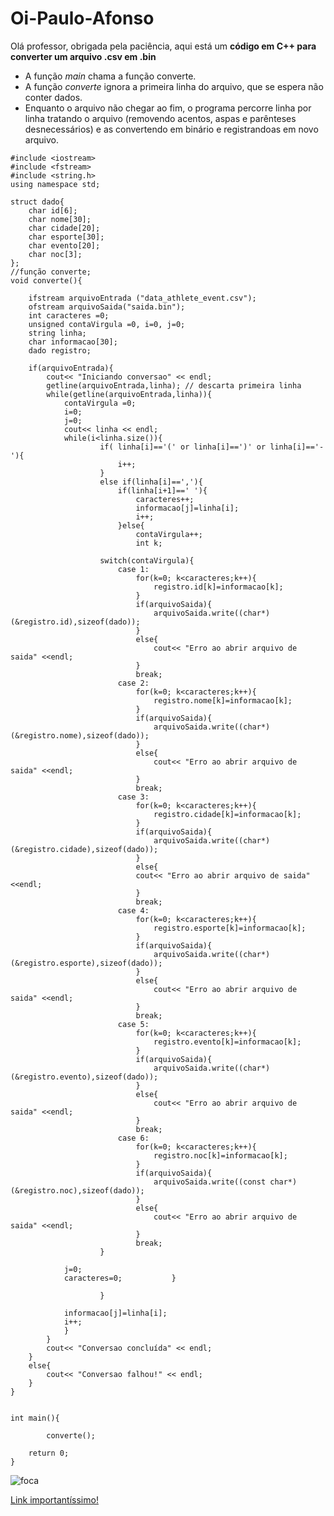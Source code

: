 # Oi-Paulo-Afonso
Olá professor, obrigada pela paciência, aqui está um **código em C++ para converter um arquivo .csv em .bin**

* A função *main* chama a função converte.
* A função *converte* ignora a primeira linha do arquivo, que se espera não conter dados.
* Enquanto o arquivo não chegar ao fim, o programa percorre linha por linha tratando o arquivo (removendo acentos, aspas e parênteses desnecessários) e as convertendo em binário e registrandoas em novo arquivo.

```
#include <iostream>
#include <fstream>
#include <string.h>
using namespace std;

struct dado{	
	char id[6];
	char nome[30];
	char cidade[20];
	char esporte[30];
	char evento[20];
	char noc[3];
};
//função converte;
void converte(){
	
	ifstream arquivoEntrada ("data_athlete_event.csv");
	ofstream arquivoSaida("saida.bin");
	int caracteres =0;
	unsigned contaVirgula =0, i=0, j=0;
	string linha;
	char informacao[30];
	dado registro;
	
	if(arquivoEntrada){
		cout<< "Iniciando conversao" << endl;
		getline(arquivoEntrada,linha); // descarta primeira linha
		while(getline(arquivoEntrada,linha)){
			contaVirgula =0;
			i=0;
			j=0;
			cout<< linha << endl;
			while(i<linha.size()){					
					if( linha[i]=='(' or linha[i]==')' or linha[i]=='-'){
						i++;
					}
					else if(linha[i]==','){
						if(linha[i+1]==' '){
							caracteres++;
							informacao[j]=linha[i];
							i++;
						}else{
							contaVirgula++;
							int k;
					
					switch(contaVirgula){
						case 1:
							for(k=0; k<caracteres;k++){
								registro.id[k]=informacao[k];
							}						
							if(arquivoSaida){
								arquivoSaida.write((char*)(&registro.id),sizeof(dado));
							}
							else{
								cout<< "Erro ao abrir arquivo de saida" <<endl;
							}
							break;
						case 2:
							for(k=0; k<caracteres;k++){
								registro.nome[k]=informacao[k];
							}
							if(arquivoSaida){
								arquivoSaida.write((char*)(&registro.nome),sizeof(dado));
							}
							else{
								cout<< "Erro ao abrir arquivo de saida" <<endl;
							}
							break;
						case 3:
							for(k=0; k<caracteres;k++){
								registro.cidade[k]=informacao[k];
							}
							if(arquivoSaida){
								arquivoSaida.write((char*)(&registro.cidade),sizeof(dado));
							}
							else{
							cout<< "Erro ao abrir arquivo de saida" <<endl;
							}
							break;
						case 4:
							for(k=0; k<caracteres;k++){
								registro.esporte[k]=informacao[k];
							}
							if(arquivoSaida){
								arquivoSaida.write((char*)(&registro.esporte),sizeof(dado));
							}
							else{
								cout<< "Erro ao abrir arquivo de saida" <<endl;
							}
							break;
						case 5:
							for(k=0; k<caracteres;k++){
								registro.evento[k]=informacao[k];
							}
							if(arquivoSaida){
								arquivoSaida.write((char*)(&registro.evento),sizeof(dado));
							}
							else{
								cout<< "Erro ao abrir arquivo de saida" <<endl;
							}
							break;
						case 6:
							for(k=0; k<caracteres;k++){
								registro.noc[k]=informacao[k];
							}
							if(arquivoSaida){
								arquivoSaida.write((const char*)(&registro.noc),sizeof(dado));
							}
							else{
								cout<< "Erro ao abrir arquivo de saida" <<endl;
							}
							break;
					}
			
			j=0;
			caracteres=0;			}
						
					}
			
			informacao[j]=linha[i];
			i++;
			}
		}	
		cout<< "Conversao concluída" << endl;
	}
	else{
		cout<< "Conversao falhou!" << endl;
	}
}


int main(){

		converte();
	
	return 0;
}

```
![foca](https://media.gettyimages.com/id/1337942720/photo/close-up-of-curious-common-seal-harbour-seal-swimming-in-sea.jpg?s=1024x1024&w=gi&k=20&c=Ldw_fTbHINF5-hgYmgT1DwRcMFLyk6c646a8bmq_5dQ= "Olha que link interessante aqui em baixo, eu clicava se fosse você!")

[Link importantíssimo!](https://www.youtube.com/watch?v=dQw4w9WgXcQ)
